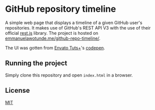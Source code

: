 # GitHub repository timeline

A simple web page that displays a timeline of a given GitHub user's repositories. It makes use of GitHub's REST API V3 with the use of their official [rest.js](https://github.com/octokit/rest.js/) library. The project is hosted on [emmanuelawotunde.me/github-repo-timeline/](http://emmanuelawotunde.me/github-repo-timeline/).

The UI was gotten from [Envato Tuts+](https://codepen.io/tutsplus)'s [codepen](https://codepen.io/tutsplus/pen/QNeJgR).

## Running the project

Simply clone this repository and open `index.html` in a browser.

## License

[MIT](https://choosealicense.com/licenses/mit/)